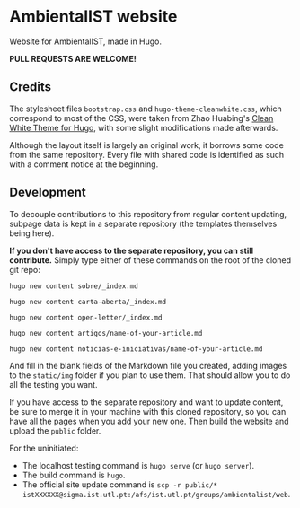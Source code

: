 # AmbientalIST website
Website for AmbientalIST, made in Hugo.

**PULL REQUESTS ARE WELCOME!**

## Credits
The stylesheet files `bootstrap.css` and `hugo-theme-cleanwhite.css`, which correspond to most of the CSS, were taken from Zhao Huabing's [Clean White Theme for Hugo](https://github.com/zhaohuabing/hugo-theme-cleanwhite), with some slight modifications made afterwards.

Although the layout itself is largely an original work, it borrows some code from the same repository. Every file with shared code is identified as such with a comment notice at the beginning.

## Development
To decouple contributions to this repository from regular content updating, subpage data is kept in a separate repository (the templates themselves being here).

**If you don't have access to the separate repository, you can still contribute.**  Simply type either of these commands on the root of the cloned git repo:

`hugo new content sobre/_index.md`

`hugo new content carta-aberta/_index.md`

`hugo new content open-letter/_index.md`

`hugo new content artigos/name-of-your-article.md`

`hugo new content noticias-e-iniciativas/name-of-your-article.md`

And fill in the blank fields of the Markdown file you created, adding images to the `static/img` folder if you plan to use them. That should allow you to do all the testing you want.

If you have access to the separate repository and want to update content, be sure to merge it in your machine with this cloned repository, so you can have all the pages when you add your new one. Then build the website and upload the `public` folder.

For the uninitiated:

* The localhost testing command is `hugo serve` (or `hugo server`).
* The build command is `hugo`.
* The official site update command is `scp -r public/* istXXXXXX@sigma.ist.utl.pt:/afs/ist.utl.pt/groups/ambientalist/web`.
